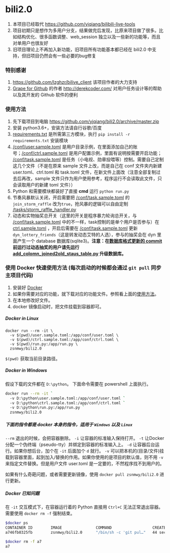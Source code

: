 # bili2.0  

1. 本项目已经取代 <https://github.com/yjqiang/bilibili-live-tools>
1. 项目初期只是想作为多用户分支，结果做完后发现，比原来项目做了很多。比如结构优化、很多函数调整、web_session 独立以及一些新的功能等，而且对单用户也很友好
1. 旧项目理论上不再加入新功能，旧项目所有功能基本都已经在 bili2.0 中支持，但旧项目仍然会有一些必要的bug修复

### 特别感谢

1. <https://github.com/lzghzr/bilive_client> 该项目作者的大力支持
2. [Grape for Github](https://itunes.apple.com/app/apple-store/id1371929193?mt=8) 的作者 <http://derekcoder.com/> 对用户任务设计等的帮助以及其开发的 Github 软件的便利

### 使用方法

1. 先下载项目到电脑 <https://github.com/yjqiang/bili2.0/archive/master.zip>
1. 安装 python3.6+，安装方法请自行谷歌/百度
1. [requirements.txt](https://github.com/yjqiang/bili2.0/blob/master/requirements.txt) 是所需第三方模块，执行 `pip install -r requirements.txt` 安装模块
1. [/conf/user.sample.toml](https://github.com/yjqiang/bili2.0/blob/master/conf/user.sample.toml) 是用户目录示例，在里面添加自己的账号；[/conf/ctrl.sample.toml](https://github.com/yjqiang/bili2.0/blob/master/conf/ctrl.sample.toml) 是用户配置示例，里面有说明按需要开启功能；
[/conf/task.sample.toml](https://github.com/yjqiang/bili2.0/blob/master/conf/task.sample.toml) 是任务（小电视、勋章投喂等）控制。需要自己定制这几个文件（不是在原来 sample 文件上改，而是自己在 conf 文件夹内新建 user.toml、ctrl.toml 和 task.toml 文件，在新文件上面改（注意全部复制过去后再改，sample 文件只作为用户使用参考，程序运行不会读取此文件，只会读取用户的新建 toml 文件））
1. Python 和需要模块都装好了直接 **cmd** 运行 `python run.py`
1. 节奏风暴默认关闭，开启需要把 [/conf/task.sample.toml](https://github.com/yjqiang/bili2.0/blob/master/conf/task.sample.toml) 的 `join_storm_raffle`  改为`true`，抢风暴的逻辑可以自由定制 [/tasks/storm_raffle_handler.py](https://github.com/yjqiang/bili2.0/blob/master/tasks/storm_raffle_handler.py)
1. 动态和实物抽奖总开关（这里的开关是程序暴力轮询总开关，与 [/conf/task.sample.toml](https://github.com/yjqiang/bili2.0/blob/master/conf/task.sample.toml) 中的不一样，task控制的是单个用户是否参与）在 [ctrl.sample.toml](https://github.com/yjqiang/bili2.0/blob/master/conf/ctrl.sample.toml) ，开启后需要在 [/conf/task.sample.toml](https://github.com/yjqiang/bili2.0/blob/master/conf/task.sample.toml) 更新 `dyn_lottery_friends`（这是转发动态艾特的人选），参与的抽奖会在 dyn 里面产生一个 database 数据库(sqlite3)。**注意：在[数据库格式更新的 commit ](https://github.com/yjqiang/bili2.0/commit/93fb545add5e3e51adc4704f51def3a5468d8e4a)前运行过动态抽奖的用户请先运行 [add_colomn_joined2old_staus_table.py](https://github.com/yjqiang/bili2.0/blob/master/dyn/add_colomn_joined2old_staus_table.py) 升级数据库。**

### 使用 Docker 快速使用方法 (每次启动的时候都会通过 `git pull` 同步主项目代码)

1. 安装好 [Docker](https://yeasy.gitbooks.io/docker_practice/content/install/)
2. 如果你需要对应的功能，就下载对应的功能文件。参照看上面的[使用方法](#使用方法)。
3. 在本地修改好文件。
4. docker 镜像启动时，把文件挂载到容器即可。

##### Docker in Linux

```
docker run --rm -it \
  -v $(pwd)/user.sample.toml:/app/conf/user.toml \
  -v $(pwd)/ctrl.sample.toml:/app/conf/ctrl.toml \
  -v $(pwd)/run.py:/app/run.py \
  zsnmwy/bili2.0
```

`$(pwd)` 获取当前目录路径。

##### Docker in Windows

假设下载的文件都在 `D:\python`。
下面命令需要在 powershell 上面执行。

```bash
docker run --rm -it `
  -v D:\python\user.sample.toml:/app/conf/user.toml `
  -v D:\python\ctrl.sample.toml:/app/conf/ctrl.toml `
  -v D:\python\run.py:/app/run.py `
  zsnmwy/bili2.0
```

##### 下面的指令都是 docker 本身的指令，适用于 `Windows` 以及 `Linux`

`--rm` 退出的时候，会把容器删除。
`-i` 让容器的标准输入保持打开。
`-t` 让Docker分配一个伪终端（pseudo-tty）并绑定到容器的标准输入上。
`-d` 让容器后台运行。如果你想后台，加个在 `-it` 后面加个 `d` 就行。
`-v` 可以把本机的(目录/文件)挂载到容器里面，起到加入/替换的作用。如果你使用的是项目的默认值，则不用 `-v` 来指定文件替换。但是用户文件 user.toml 是一定要的，不然程序找不到用户的。

如果有什么奇葩问题，或者需要更新镜像，使用 `docker pull zsnmwy/bili2.0` 进行更新。

##### Docker 已知问题

在 `-it` 交互模式下，在容器运行着的 Python 直接用 `Ctrl+C` 无法正常退出容器。需要使用 `docker rm -f` 强制结束。

```bash
$docker ps
CONTAINER ID        IMAGE               COMMAND                  CREATED             STATUS              PORTS               NAMES
a746fb0325fb        zsnmwy/bili2.0      "/bin/sh -c 'git pul…"   44 seconds ago      Up 42 seconds                           frosty_mccarthy

$docker rm -f a7
a7
```
